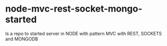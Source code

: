 # node-mvc-rest-socket-mongo-started
Is a repo to started server in NODE with pattern MVC with REST, SOCKETS and MONGODB

